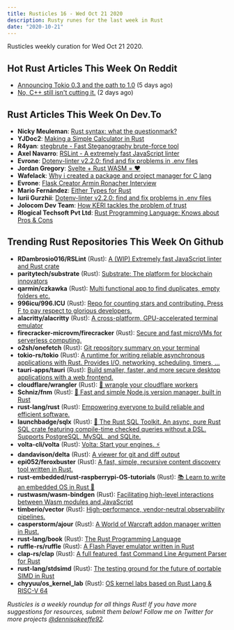 ```yaml
---
title: Rusticles 16 - Wed Oct 21 2020
description: Rusty runes for the last week in Rust
date: "2020-10-21"
---
```


Rusticles weekly curation for Wed Oct 21 2020.

## Hot Rust Articles This Week On Reddit

- [Announcing Tokio 0.3 and the path to 1.0](https://www.reddit.com/r/rust/comments/jbr4m5/announcing_tokio_03_and_the_path_to_10/) (5 days ago)
- [No, C++ still isn't cutting it.](https://www.reddit.com/r/rust/comments/jdgm6u/no_c_still_isnt_cutting_it/) (2 days ago)

## Rust Articles This Week On Dev.To

- **Nicky Meuleman**: [Rust syntax: what the questionmark?](https://dev.to/nickymeuleman/rust-syntax-what-the-questionmark-2n58)
- **YJDoc2**: [Making a Simple Calculator in Rust](https://dev.to/yjdoc2/making-a-simple-calculator-in-rust-d65)
- **R4yan**: [stegbrute - Fast Steganography brute-force tool](https://dev.to/r4ygm/stegbrute-fast-steganography-brute-force-tool-535k)
- **Axel Navarro**: [RSLint - A extremely fast JavaScript linter](https://dev.to/cloudx/rslint-a-extremely-fast-javascript-linter-1lj6)
- **Evrone**: [Dotenv-linter v2.2.0: find and fix problems in .env files](https://dev.to/evrone/dotenv-linter-v2-2-0-find-and-fix-problems-in-env-files-2563)
- **Jordan Gregory**: [Svelte + Rust WASM = ❤️](https://dev.to/j4ng5y/svelte-rust-wasm-1b73)
- **Wafelack**: [Why i created a package and project manager for C lang](https://dev.to/wafelack/why-i-created-a-package-and-project-manager-for-c-lang-5f65)
- **Evrone**: [Flask Creator Armin Ronacher Interview](https://dev.to/evrone/flask-creator-armin-ronacher-interview-35e0)
- **Mario Fernández**: [Either Types for Rust](https://dev.to/sirech/either-types-for-rust-46k4)
- **Iurii Gurzhii**: [Dotenv-linter v2.2.0: find and fix problems in .env files](https://dev.to/evtauri/dotenv-linter-v2-2-0-find-and-fix-problems-in-env-files-4h2l)
- **Jolocom Dev Team**: [How KERI tackles the problem of trust](https://dev.to/jolocomdev/how-keri-tackles-the-problem-of-trust-344d)
- **Rlogical Techsoft Pvt Ltd**: [Rust Programming Language: Knows about Pros & Cons](https://dev.to/rlogical/rust-programming-language-knows-about-pros-cons-53f)

## Trending Rust Repositories This Week On Github

- **RDambrosio016/RSLint** (Rust): [A (WIP) Extremely fast JavaScript linter and Rust crate](https://github.com/RDambrosio016/RSLint)
- **paritytech/substrate** (Rust): [Substrate: The platform for blockchain innovators](https://github.com/paritytech/substrate)
- **qarmin/czkawka** (Rust): [Multi functional app to find duplicates, empty folders etc.](https://github.com/qarmin/czkawka)
- **996icu/996.ICU** (Rust): [Repo for counting stars and contributing. Press F to pay respect to glorious developers.](https://github.com/996icu/996.ICU)
- **alacritty/alacritty** (Rust): [A cross-platform, GPU-accelerated terminal emulator](https://github.com/alacritty/alacritty)
- **firecracker-microvm/firecracker** (Rust): [Secure and fast microVMs for serverless computing.](https://github.com/firecracker-microvm/firecracker)
- **o2sh/onefetch** (Rust): [Git repository summary on your terminal](https://github.com/o2sh/onefetch)
- **tokio-rs/tokio** (Rust): [A runtime for writing reliable asynchronous applications with Rust. Provides I/O, networking, scheduling, timers, ...](https://github.com/tokio-rs/tokio)
- **tauri-apps/tauri** (Rust): [Build smaller, faster, and more secure desktop applications with a web frontend.](https://github.com/tauri-apps/tauri)
- **cloudflare/wrangler** (Rust): [🤠 wrangle your cloudflare workers](https://github.com/cloudflare/wrangler)
- **Schniz/fnm** (Rust): [🚀 Fast and simple Node.js version manager, built in Rust](https://github.com/Schniz/fnm)
- **rust-lang/rust** (Rust): [Empowering everyone to build reliable and efficient software.](https://github.com/rust-lang/rust)
- **launchbadge/sqlx** (Rust): [🧰 The Rust SQL Toolkit. An async, pure Rust SQL crate featuring compile-time checked queries without a DSL. Supports PostgreSQL, MySQL, and SQLite.](https://github.com/launchbadge/sqlx)
- **volta-cli/volta** (Rust): [Volta: Start your engines. ⚡](https://github.com/volta-cli/volta)
- **dandavison/delta** (Rust): [A viewer for git and diff output](https://github.com/dandavison/delta)
- **epi052/feroxbuster** (Rust): [A fast, simple, recursive content discovery tool written in Rust.](https://github.com/epi052/feroxbuster)
- **rust-embedded/rust-raspberrypi-OS-tutorials** (Rust): [📚 Learn to write an embedded OS in Rust 🦀](https://github.com/rust-embedded/rust-raspberrypi-OS-tutorials)
- **rustwasm/wasm-bindgen** (Rust): [Facilitating high-level interactions between Wasm modules and JavaScript](https://github.com/rustwasm/wasm-bindgen)
- **timberio/vector** (Rust): [High-performance, vendor-neutral observability pipelines.](https://github.com/timberio/vector)
- **casperstorm/ajour** (Rust): [A World of Warcraft addon manager written in Rust.](https://github.com/casperstorm/ajour)
- **rust-lang/book** (Rust): [The Rust Programming Language](https://github.com/rust-lang/book)
- **ruffle-rs/ruffle** (Rust): [A Flash Player emulator written in Rust](https://github.com/ruffle-rs/ruffle)
- **clap-rs/clap** (Rust): [A full featured, fast Command Line Argument Parser for Rust](https://github.com/clap-rs/clap)
- **rust-lang/stdsimd** (Rust): [The testing ground for the future of portable SIMD in Rust](https://github.com/rust-lang/stdsimd)
- **chyyuu/os_kernel_lab** (Rust): [OS kernel labs based on Rust Lang & RISC-V 64](https://github.com/chyyuu/os_kernel_lab)

_Rusticles is a weekly roundup for all things Rust! If you have more suggestions for resources, submit them below! Follow me on Twitter for more projects [@dennisokeeffe92](https://twitter.com/dennisokeeffe92)._
